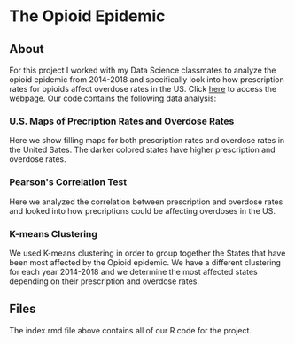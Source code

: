 # The Opioid Epidemic
## About
For this project I worked with my Data Science classmates to analyze the opioid epidemic from 2014-2018 and specifically look into how prescription rates for opioids affect overdose rates in the US. Click [here](https://cmurphy28.github.io/opioid-epidemic.github.io/) to access the webpage. Our code contains the following data analysis:
### U.S. Maps of Precription Rates and Overdose Rates
Here we show filling maps for both prescription rates and overdose rates in the United Sates. The darker colored states have higher prescription and overdose rates. 
### Pearson's Correlation Test
Here we analyzed the correlation between prescription and overdose rates and looked into how precriptions could be affecting overdoses in the US. 
### K-means Clustering
We used K-means clustering in order to group together the States that have been most affected by the Opioid epidemic. We have a different clustering for each year 2014-2018 and we determine the most affected states depending on their prescription and overdose rates. 

## Files
The index.rmd file above contains all of our R code for the project.
